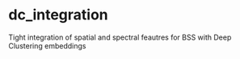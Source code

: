 # dc_integration
Tight integration of spatial and spectral feautres for BSS with Deep Clustering embeddings
